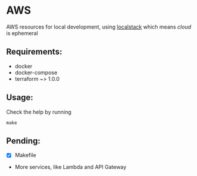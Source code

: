 # AWS
AWS resources for local development, using [localstack](https://localstack.cloud/) which means _cloud_ is ephemeral

## Requirements:
- docker
- docker-compose
- terraform ~> 1.0.0

## Usage:
Check the help by running
```
make
```

## Pending:
- [x] Makefile
- More services, like Lambda and API Gateway
